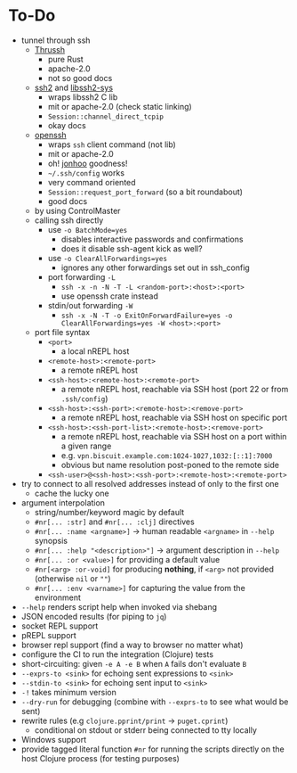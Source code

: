# To-Do

- tunnel through ssh
  - [Thrussh](https://crates.io/crates/thrussh)
    - pure Rust
    - apache-2.0
    - not so good docs
  - [ssh2](https://crates.io/crates/ssh2) and [libssh2-sys](https://crates.io/crates/libssh2-sys)
    - wraps libssh2 C lib
    - mit or apache-2.0 (check static linking)
    - `Session::channel_direct_tcpip`
    - okay docs
  - [openssh](https://crates.io/crates/openssh)
    - wraps `ssh` client command (not lib)
    - mit or apache-2.0
    - oh! [jonhoo](https://github.com/jonhoo) goodness!
    - `~/.ssh/config` works
    - very command oriented
    - `Session::request_port_forward` (so a bit roundabout)
    - good docs
  - by using ControlMaster
  - calling ssh directly
    - use `-o BatchMode=yes`
      - disables interactive passwords and confirmations
      - does it disable ssh-agent kick as well?
    - use `-o ClearAllForwardings=yes`
      - ignores any other forwardings set out in ssh_config
    - port forwarding `-L`
      - `ssh -x -n -N -T -L <random-port>:<host>:<port>`
      - use openssh crate instead
    - stdin/out forwarding `-W`
      - `ssh -x -N -T -o ExitOnForwardFailure=yes -o ClearAllForwardings=yes -W <host>:<port>`
  - port file syntax
    - `<port>`
      - a local nREPL host
    - `<remote-host>:<remote-port>`
      - a remote nREPL host
    - `<ssh-host>:<remote-host>:<remote-port>`
      - a remote nREPL host, reachable via SSH host (port 22 or from `.ssh/config`)
    - `<ssh-host>:<ssh-port>:<remote-host>:<remove-port>`
      - a remote nREPL host, reachable via SSH host on specific port
    - `<ssh-host>:<ssh-port-list>:<remote-host>:<remove-port>`
      - a remote nREPL host, reachable via SSH host on a port within a given range
      - e.g. `vpn.biscuit.example.com:1024-1027,1032:[::1]:7000`
      - obvious but name resolution post-poned to the remote side
    - `<ssh-user>@<ssh-host>:<ssh-port>:<remote-host>:<remote-port>`
- try to connect to all resolved addresses instead of only to the first one
  - cache the lucky one
- argument interpolation
  - string/number/keyword magic by default
  - `#nr[... :str]` and `#nr[... :clj]` directives
  - `#nr[... :name <argname>]` → human readable `<argname>` in `--help` synopsis
  - `#nr[... :help "<description>"]` → argument description in `--help`
  - `#nr[... :or <value>]` for providing a default value
  - `#nr[<arg> :or-void]` for producing **nothing**, if `<arg>` not provided (otherwise `nil` or `""`)
  - `#nr[... :env <varname>]` for capturing the value from the environment
- `--help` renders script help when invoked via shebang
- JSON encoded results (for piping to `jq`)
- socket REPL support
- pREPL support
- browser repl support (find a way to browser no matter what)
- configure the CI to run the integration (Clojure) tests
- short-circuiting: given `-e A -e B` when `A` fails don't evaluate `B`
- `--exprs-to <sink>` for echoing sent expressions to `<sink>`
- `--stdin-to <sink>` for echoing sent input to `<sink>`
- `-!` takes minimum version
- `--dry-run` for debugging (combine with `--exprs-to` to see what would be sent)
- rewrite rules (e.g `clojure.pprint/print` → `puget.cprint`)
  - conditional on stdout or stderr being connected to tty locally
- Windows support
- provide tagged literal function `#nr` for running the scripts directly on the host Clojure process (for testing purposes)
